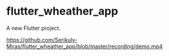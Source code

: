 # flutter_wheather_app

A new Flutter project.

https://github.com/Serikuly-Miras/flutter_wheather_app/blob/master/recording/demo.mp4

